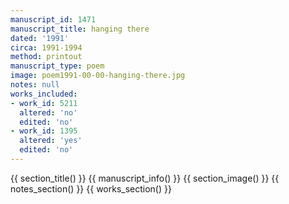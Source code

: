 ```yaml
---
manuscript_id: 1471
manuscript_title: hanging there
dated: '1991'
circa: 1991-1994
method: printout
manuscript_type: poem
image: poem1991-00-00-hanging-there.jpg
notes: null
works_included:
- work_id: 5211
  altered: 'no'
  edited: 'no'
- work_id: 1395
  altered: 'yes'
  edited: 'no'
---
```


{{ section_title() }}
{{ manuscript_info() }}
{{ section_image() }}
{{ notes_section() }}
{{ works_section() }}
